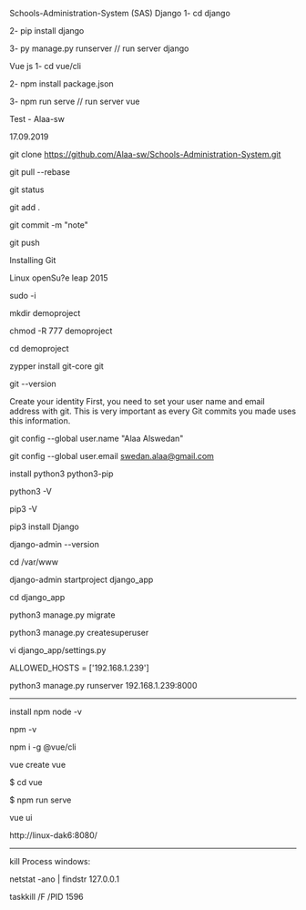 Schools-Administration-System (SAS)
Django
1- cd django

2- pip install django

3- py manage.py runserver // run server django

Vue js
1- cd vue/cli

2- npm install package.json

3- npm run serve // run server vue

Test - Alaa-sw

17.09.2019

git clone https://github.com/Alaa-sw/Schools-Administration-System.git

git pull --rebase

git status

git add .

git commit -m "note"

git push

Installing Git

Linux openSu?e leap 2015

sudo -i

mkdir demoproject

chmod -R 777 demoproject

cd demoproject

zypper install git-core git

git --version

Create your identity First, you need to set your user name and email address with git. This is very important as every Git commits you made uses this information.

git config --global user.name "Alaa Alswedan"

git config --global user.email swedan.alaa@gmail.com

install python3 python3-pip

python3 -V

pip3 -V

pip3 install Django

django-admin --version

cd /var/www

django-admin startproject django_app

cd django_app

python3 manage.py migrate

python3 manage.py createsuperuser

vi django_app/settings.py

ALLOWED_HOSTS = ['192.168.1.239']

python3 manage.py runserver 192.168.1.239:8000

------------------------------------
install npm
node -v

npm -v

npm i -g @vue/cli

vue create vue


$ cd vue

$ npm run serve

vue ui

http://linux-dak6:8080/

---------------------------------
kill Process windows:

netstat -ano | findstr 127.0.0.1

taskkill /F /PID 1596

